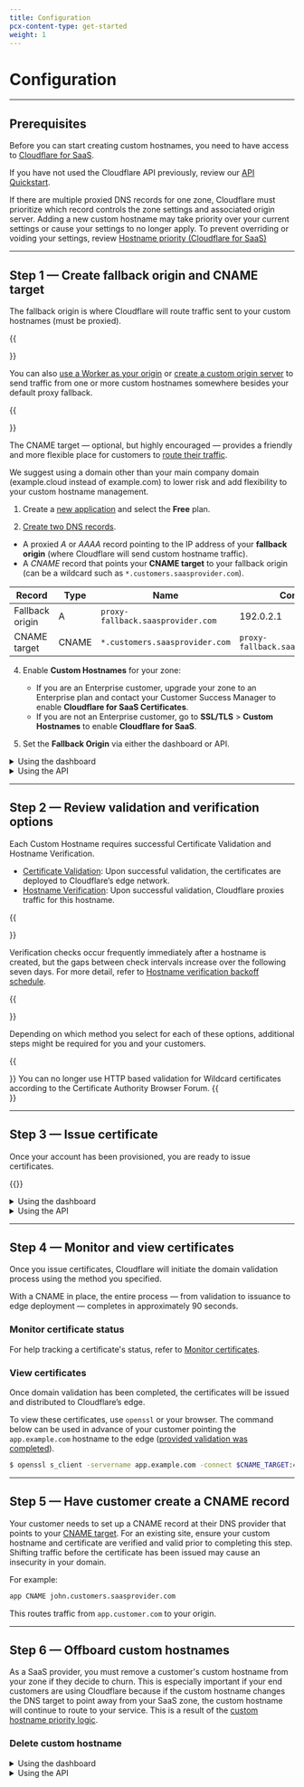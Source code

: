 ```yaml
---
title: Configuration
pcx-content-type: get-started
weight: 1
---
```


# Configuration

---

## Prerequisites

Before you can start creating custom hostnames, you need to have access to [Cloudflare for SaaS](/cloudflare-for-saas/#availability).

If you have not used the Cloudflare API previously, review our [API Quickstart](/api/).

If there are multiple proxied DNS records for one zone, Cloudflare must prioritize which record controls the zone settings and associated origin server. Adding a new custom hostname may take priority over your current settings or cause your settings to no longer apply. To prevent overriding or voiding your settings, review [Hostname priority (Cloudflare for SaaS)](/ssl/ssl-tls/certificate-and-hostname-priority/#hostname-priority-ssl-for-saas)
 
---

## Step 1 — Create fallback origin and CNAME target

The fallback origin is where Cloudflare will route traffic sent to your custom hostnames (must be proxied).

{{<Aside type="note">}}

You can also [use a Worker as your origin](/cloudflare-for-saas/workers-for-platforms/worker-as-origin/) or [create a custom origin server](/cloudflare-for-saas/start/advanced-settings/custom-origin/) to send traffic from one or more custom hostnames somewhere besides your default proxy fallback.

{{</Aside>}}

The CNAME target — optional, but highly encouraged — provides a friendly and more flexible place for customers to [route their traffic](#step-5--have-customer-create-a-cname-record).

We suggest using a domain other than your main company domain (example.cloud instead of example.com) to lower risk and add flexibility to your custom hostname management.

1.  Create a [new application](/fundamentals/get-started/setup/add-site/) and select the **Free** plan.

2. [Create two DNS records](/dns/manage-dns-records/how-to/create-dns-records/#create-dns-records).

  *   A proxied *A* or *AAAA* record pointing to the IP address of your **fallback origin** (where Cloudflare will send custom hostname traffic).
  *   A *CNAME* record that points your **CNAME target** to your fallback origin (can be a wildcard such as `*.customers.saasprovider.com`).

  | Record          | Type  | Name                              | Content                           |
  | --------------- | ----- | --------------------------------- | --------------------------------- |
  | Fallback origin | A     | `proxy-fallback.saasprovider.com` | 192.0.2.1                         |
  | CNAME target    | CNAME | `*.customers.saasprovider.com`    | `proxy-fallback.saasprovider.com` |

4.  Enable **Custom Hostnames** for your zone:

    - If you are an Enterprise customer, upgrade your zone to an Enterprise plan and contact your Customer Success Manager to enable **Cloudflare for SaaS Certificates**.
    - If you are not an Enterprise customer, go to **SSL/TLS** > **Custom Hostnames** to enable **Cloudflare for SaaS**.

5.  Set the **Fallback Origin** via either the dashboard or API.

<details>
<summary>Using the dashboard</summary>
<div>

1.  Navigate to **SSL/TLS** > **Custom Hostnames**.
2.  In the **Custom Hostnames** card, enter the hostname for your fallback origin.
3.  Click **Add**.

</div>
</details>

<details>
<summary>Using the API</summary>
<div>

Using the hostname from the A or AAAA record you just created, [update the fallback origin value](https://api.cloudflare.com/#custom-hostname-fallback-origin-for-a-zone-update-fallback-origin-for-custom-hostnames).

</div>
</details>

---

## Step 2 — Review validation and verification options

Each Custom Hostname requires successful Certificate Validation and Hostname Verification.

- [Certificate Validation](/cloudflare-for-saas/security/certificate-management/issue-and-validate/): Upon successful validation, the certificates are deployed to Cloudflare’s edge network.
- [Hostname Verification](/cloudflare-for-saas/domain-support/hostname-verification/): Upon successful validation, Cloudflare proxies traffic for this hostname.

{{<Aside type="note">}}

Verification checks occur frequently immediately after a hostname is created, but the gaps between check intervals increase over the following seven days. For more detail, refer to [Hostname verification backoff schedule](/cloudflare-for-saas/ssl/reference/hostname-verification-backoff-schedule/).

{{</Aside>}}

Depending on which method you select for each of these options, additional steps might be required for you and your customers.

{{<Aside type="warning">}}
You can no longer use HTTP based validation for Wildcard certificates according to the Certificate Authority Browser Forum.
{{</Aside>}}

---

## Step 3 — Issue certificate

Once your account has been provisioned, you are ready to issue certificates.

{{<render file="_issue-certs-preamble.md">}}

<details>
<summary>Using the dashboard</summary>
<div>

{{<render file="_create-custom-hostname.md">}}

</div>
</details>

<details>
<summary>Using the API</summary>
<div>

{{<render file="_create-custom-hostname-api.md">}}

</div>
</details>

---

## Step 4 — Monitor and view certificates

Once you issue certificates, Cloudflare will initiate the domain validation process using the method you specified.

With a CNAME in place, the entire process — from validation to issuance to edge deployment — completes in approximately 90 seconds.

### Monitor certificate status

For help tracking a certificate's status, refer to [Monitor certificates](/cloudflare-for-saas/security/certificate-management/issue-and-validate/).

### View certificates

Once domain validation has been completed, the certificates will be issued and distributed to Cloudflare’s edge.

To view these certificates, use `openssl` or your browser. The command below can be used in advance of your customer pointing the `app.example.com` hostname to the edge ([provided validation was completed](/cloudflare-for-saas/security/certificate-management/issue-and-validate/)).

```sh
$ openssl s_client -servername app.example.com -connect $CNAME_TARGET:443 </dev/null 2>/dev/null | openssl x509 -noout -text | grep app.example.com
```

---

## Step 5 — Have customer create a CNAME record

Your customer needs to set up a CNAME record at their DNS provider that points to your [CNAME target](#step-1--create-fallback-origin-and-cname-target). For an existing site, ensure your custom hostname and certificate are verified and valid prior to completing this step. Shifting traffic before the certificate has been issued may cause an insecurity in your domain.

For example:

```txt
app CNAME john.customers.saasprovider.com
```

This routes traffic from `app.customer.com` to your origin.

---

## Step 6 — Offboard custom hostnames

As a SaaS provider, you must remove a customer's custom hostname from your zone if they decide to churn. This is especially important if your end customers are using Cloudflare because if the custom hostname changes the DNS target to point away from your SaaS zone, the custom hostname will continue to route to your service. This is a result of the [custom hostname priority logic](/ssl/ssl-tls/certificate-and-hostname-priority/#hostname-priority-ssl-for-saas).

### Delete custom hostname

<details>
<summary>Using the dashboard</summary>
<div>

{{<render file="_delete-custom-hostname-dash.md">}}

</div>
</details>

<details>
<summary>Using the API</summary>
<div>

To delete a custom hostname and any issued certificates using the API, use a [DELETE command](https://api.cloudflare.com/#custom-hostname-for-a-zone-delete-custom-hostname-and-any-issued-ssl-certificates-) on the `DELETE zones/:zone_identifier/custom_hostnames/:identifier` endpoint.

</div>
</details>